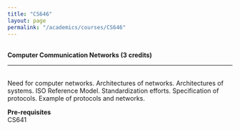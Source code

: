 ```yaml
---
title: "CS646"
layout: page
permalink: "/academics/courses/CS646"
---
```




\
**Computer Communication Networks (3 credits)**

---

\
Need for computer networks. Architectures of networks. Architectures of systems. ISO Reference Model. Standardization efforts. Specification of protocols. Example of protocols and networks.

**Pre-requisites**
\
CS641
